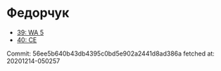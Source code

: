 # Федорчук
- [39: WA 5](39.md)
- [40: CE](40.md)

Commit: 56ee5b640b43db4395c0bd5e902a2441d8ad386a
 fetched at: 20201214-050257
